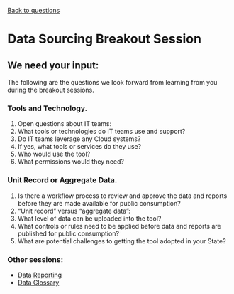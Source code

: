 [Back to questions](/os3-resources/questions/)

# Data Sourcing Breakout Session

## We need your input:
The following are the questions we look forward from learning from you during the breakout sessions.

### Tools and Technology.
1. Open questions about IT teams:
2. What tools or technologies do IT teams use and support?
3. Do IT teams leverage any Cloud systems? 
4. If yes, what tools or services do they use?
5. Who would use the tool?
6. What permissions would they need?

### Unit Record or Aggregate Data.
1. Is there a workflow process to review and approve the data and reports before they are made available for public consumption?
2. “Unit record” versus “aggregate data”:
3. What level of data can be uploaded into the tool?
4. What controls or rules need to be applied before data and reports are published for public consumption?
5. What are potential challenges to getting the tool adopted in your State? 

### Other sessions:

- [Data Reporting](reporting.md)
- [Data Glossary](glossary.md)

